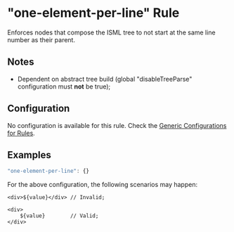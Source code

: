 # "one-element-per-line" Rule

Enforces nodes that compose the ISML tree to not start at the same line number as their parent.

## Notes
- Dependent on abstract tree build (global "disableTreeParse" configuration must **not** be true);

## Configuration

No configuration is available for this rule. Check the [Generic Configurations for Rules][generic-config].


## Examples

```js
"one-element-per-line": {}
```

For the above configuration, the following scenarios may happen:

```
<div>${value}</div> // Invalid;
```

```
<div>
    ${value}        // Valid;
</div>
```

[generic-config]: <../generic-rule-config.md>
